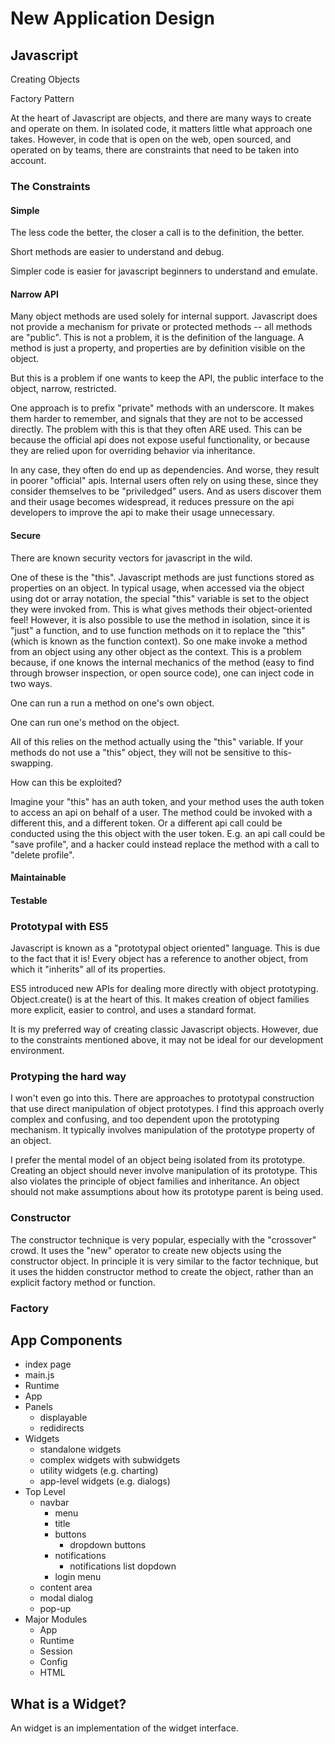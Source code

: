 # New Application Design

## Javascript 

Creating Objects

Factory Pattern

At the heart of Javascript are objects, and there are many ways to create and operate on them. In isolated code, it matters little what approach one takes. However, in code that is open on the web, open sourced, and operated on by teams, there are constraints that need to be taken into account.

### The Constraints

#### Simple

The less code the better, the closer a call is to the definition, the better.

Short methods are easier to understand and debug.

Simpler code is easier for javascript beginners to understand and emulate.

#### Narrow API

Many object methods are used solely for internal support. Javascript does not provide a mechanism for private or protected methods -- all methods are "public". This is not a problem, it is the definition of the language. A method is just a property, and properties are by definition visible on the object.

But this is a problem if one wants to keep the API, the public interface to the object, narrow, restricted. 

One approach is to prefix "private" methods with an underscore. It makes them harder to remember, and signals that they are not to be accessed directly. The problem with this is that they often ARE used. This can be because the official api does not expose useful functionality, or because they are relied upon for overriding behavior via inheritance.

In any case, they often do end up as dependencies. And worse, they result in poorer "official" apis. Internal users often rely on using these, since they consider themselves to be "priviledged" users. And as users discover them and their usage becomes widespread, it reduces pressure on the api developers to improve the api to make their usage unnecessary.

#### Secure

There are known security vectors for javascript in the wild.

One of these is the "this". Javascript methods are just functions stored as properties on an object. In typical usage, when accessed via the object using dot or array notation, the special "this" variable is set to the object they were invoked from. This is what gives methods their object-oriented feel! However, it is also possible to use the method in isolation, since it is "just" a function, and to use function methods on it to replace the "this" (which is known as the function context). So one make invoke a method from an object using any other object as the context. This is a problem because, if one knows the internal mechanics of the method (easy to find through browser inspection, or open source code), one can inject code in two ways.

One can run a run a method on one's own object.

One can run one's method on the object.

All of this relies on the method actually using the "this" variable. If your methods do not use a "this" object, they will not be sensitive to this-swapping.

How can this be exploited?

Imagine your "this" has an auth token, and your method uses the auth token to access an api on behalf of a user. The method could be invoked with a different this, and a different token. Or a different api call could be conducted using the this object with the user token. E.g. an api call could be "save profile", and a hacker could instead replace the method with a call to "delete profile".

#### Maintainable


#### Testable



### Prototypal with ES5

Javascript is known as a "prototypal object oriented" language. This is due to the fact that it is! Every object has a reference to another object, from which it "inherits" all of its properties.

ES5 introduced new APIs for dealing more directly with object prototyping. Object.create() is at the heart of this. It makes creation of object families more explicit, easier to control, and uses a standard format.

It is my preferred way of creating classic Javascript objects. However, due to the constraints mentioned above, it may not be ideal for our development environment.

### Protyping the hard way

I won't even go into this. There are approaches to prototypal construction that use direct manipulation of object prototypes. I find this approach overly complex and confusing, and too dependent upon the prototyping mechanism. It typically involves manipulation of the prototype property of an object. 

I prefer the mental model of an object being isolated from its prototype. Creating an object should never involve manipulation of its prototype. This also violates the principle of object families and inheritance. An object should not make assumptions about how its prototype parent is being used.

### Constructor

The constructor technique is very popular, especially with the "crossover" crowd. It uses the "new" operator to create new objects using the constructor object. In principle it is very similar to the factor technique, but it uses the hidden constructor method to create the object, rather than an explicit factory method or function.


### Factory

## App Components

- index page
- main.js
- Runtime
- App
- Panels
    - displayable
    - redidirects
- Widgets
    - standalone widgets
    - complex widgets with subwidgets
    - utility widgets (e.g. charting)
    - app-level widgets (e.g. dialogs)
- Top Level 
    - navbar
        - menu
        - title
        - buttons
            - dropdown buttons
        - notifications
            - notifications list dopdown
        - login menu
    - content area
    - modal dialog
    - pop-up
- Major Modules
    - App
    - Runtime
    - Session
    - Config
    - HTML
    
## What is a Widget?

An widget is an implementation of the widget interface.